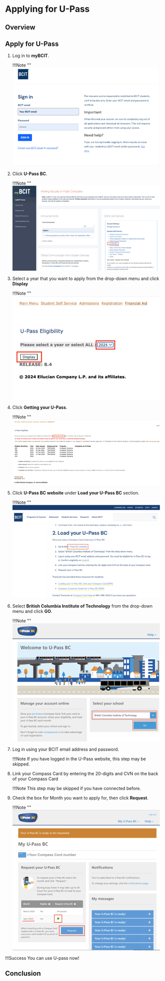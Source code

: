 # Applying for U-Pass

## Overview

## Apply for U-Pass

1. Log in to **myBCIT**.

    !!!Note ""
        ![Login to myBCIT](\Assets\paying-tuition-image\login.png)


2. Click **U-Pass BC**.

    !!!Note ""
        ![U-Pass BC](\Assets\applying-u-pass-image\u-pass-bc.png)

3. Select a year that you want to apply from the drop-down menu and click **Display**

    !!!Note ""
        ![Year and display](\Assets\applying-u-pass-image\year-and-display.png)

4. Click **Getting your U-Pass**.

    !!!Note ""
        ![Getting your U-Pass](\Assets\applying-u-pass-image\getting-u-pass.png)

5. Click **U-Pass BC website** under **Load your U-Pass BC** section.

    !!!Note ""
        ![U-Pass BC website](\Assets\applying-u-pass-image\u-pass-website.png)


6. Select **British Columbia Institute of Technology** from the drop-down menu and click **GO**.

    !!!Note ""
        ![U-Pass BC website](\Assets\applying-u-pass-image\select-BCIT.png)

7. Log in using your BCIT email address and password.

    !!!Note
        If you have logged in the U-Pass website, this step may be skipped.

8. Link your Compass Card by entering the 20-digits and CVN on the back of your Compass Card

    !!!Note 
        This step may be skipped if you have connected before.


9. Check the box for Month you want to apply for, then click **Request**.

    !!!Note ""
        ![U-Pass BC request](\Assets\applying-u-pass-image\request-u-pass.png)

!!!Success
    You can use U-pass now!

## Conclusion